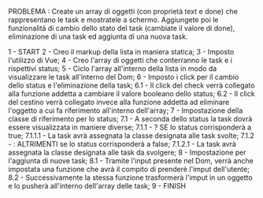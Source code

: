 PROBLEMA : Create un array di oggetti (con proprietà text e done) che rappresentano le task e mostratele a schermo. Aggiungete poi le funzionalità di cambio dello stato del task (cambiate il valore di done), eliminazione di una task ed aggiunta di una nuova task.

1 - START
2 - Creo il markup della lista in maniera statica;
3 - Imposto l'utilizzo di Vue;
4 - Creo l'array di oggetti che conterranno le task e i rispettivi status;
5 - Ciclo l'array all'interno della lista in modo da visualizzare le task all'interno del Dom;
6 - Imposto i click per il cambio dello status e l'eliminazione della task;
    6.1 - Il click del check verrà collegato alla funzione addetta a cambiare il valore booleano dello status;
    6.2 - Il click del cestino verrà collegato invece alla funzione addetta ad eliminare l'oggetto a cui fa riferimento all'interno dell'array;
7 - Impostazione della classe di riferimento per lo status;
    7.1 - A seconda dello status la task dovrà essere visualizzata in maniere diverse;
        7.1.1 - ? SE lo status corrisponderà a true;
            7.1.1.1 - La task avrà assegnata la classe designata alle task svolte;
        7.1.2 - : ALTRIMENTI se lo status corrisponderà a false;
            7.1.2.1 - La task avrà assegnata la classe designata alle task da svolgere;
8 - Impostazione per l'aggiunta di nuove task;
    8.1 - Tramite l'input presente nel Dom, verrà anche impostata una funzione che avrà il compito di prenderè l'imput dell'utente;
    8.2 - Successivamente la stessa funzione trasformerà l'imput in un oggetto e lo pusherà all'interno dell'array delle task;
9 - FINISH